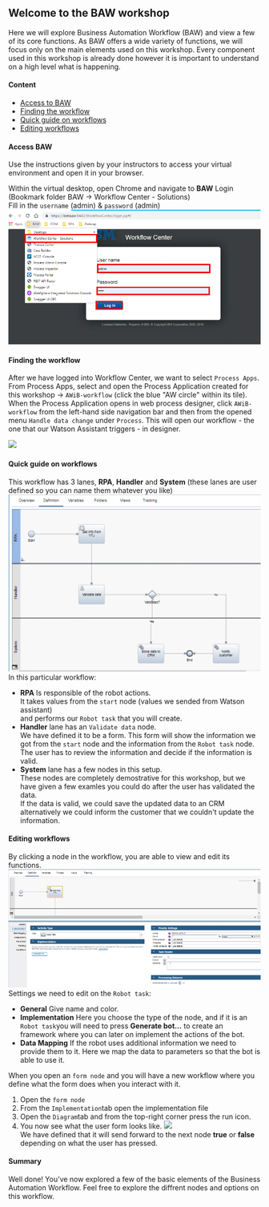 ## Welcome to the BAW workshop
Here we will explore Business Automation Workflow (BAW) and view a few of its core functions. As BAW offers a wide variety of functions, we will focus only on the main elements used on this workshop. Every component used in this workshop is already done however it is important to understand on a high level what is happening. 

#### Content
- [Access to BAW](#access-baw)
- [Finding the workflow](#finding-the-workflow)
- [Quick guide on workflows](#quick-guide-on-workflows)
- [Editing workflows](#editing-workflows)  

#### Access BAW
Use the instructions given by your instructors to access your virtual environment and open it in your browser.

Within the virtual desktop, open Chrome and navigate to **BAW** Login (Bookmark folder BAW -> Workflow Center - Solutions)  
Fill in the ``username`` (admin) & ``password`` (admin) 
![](./images/BAW_Login.png)

#### Finding the workflow  

After we have logged into Workflow Center, we want to select ``Process Apps``. From Process Apps, select and open the Process Application created for this workshop -> ``AWiB-workflow`` (click the blue "AW circle" within its tile). When the Process Application opens in web process designer, click ``AWiB-workflow`` from the left-hand side navigation bar and then from the opened menu ``Handle data change`` under ``Process``. This will open our workflow - the one that our Watson Assistant triggers - in designer.

![](./images/BAW_Workflow.gif)

#### Quick guide on workflows
This workflow has 3 lanes, **RPA**, **Handler** and **System** (these lanes are user defined so you can name them whatever you like)  
![](./images/BAW_Design.png)  
In this particular workflow:  
- **RPA** Is responsible of the robot actions.  
It takes values from the ``start`` node (values we sended from Watson assistant)  
and performs our ``Robot task`` that you will create.  
- **Handler** lane has an ``Validate data`` node.  
We have defined it to be a form. This form will show the information we got from the ``start`` node and the information from the ``Robot task`` node.  
The user has to review the information and decide if the information is valid.
- **System** lane has a few nodes in this setup.  
These nodes are completely demostrative for this workshop, but we have given a few examles you could do after the user has validated the data.  
If the data is valid, we could save the updated data to an CRM alternatively we could inform the customer that we couldn't update the information.   
#### Editing workflows
By clicking a node in the workflow, you are able to view and edit its functions.  
![](./images/Robot_Info.png)   
Settings we need to edit on the ``Robot task``:  
- **General** Give name and color. 
- **Implementation** Here you choose the type of the node, and if it is an ``Robot task``you will need to press **Generate bot...** to create an framework where you can later on implement the actions of the bot.  
- **Data Mapping** If the robot uses additional information we need to provide them to it. Here we map the data to parameters so that the bot is able to use it.

When you open an ``form node`` and you will have a new workflow where you define what the form does when you interact with it.
1. Open the ``form node``
2. From the ``Implementation``tab open the implementation file
3. Open the ``Diagram``tab and from the top-right corner press the run icon.
4. You now see what the user form looks like.
![](./images/Form_Workflow.gif)  
We have defined that it will send forward to the next node __true__ or __false__ depending on what the user has pressed.  

#### Summary
Well done! You've now explored a few of the basic elements of the Business Automation Workflow. Feel free to explore the diffrent nodes and options on this workflow.
